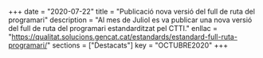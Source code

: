 +++
date = "2020-07-22"
title = "Publicació nova versió del full de ruta del programari"
description = "Al mes de Juliol es va publicar una nova versió del full de ruta del programari estandarditzat pel CTTI."
enllac = "https://qualitat.solucions.gencat.cat/estandards/estandard-full-ruta-programari/"
sections    = ["Destacats"]
key = "OCTUBRE2020"
+++
